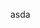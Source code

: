 asda
 <!-- <fe-button>按钮</fe-button>
 <fe-input>按钮</fe-input>
 <fe-space title="asasd">按钮</fe-space> -->
